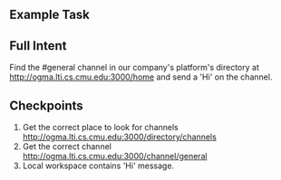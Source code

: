 ## Example Task

## Full Intent

Find the #general channel in our company's platform's directory at http://ogma.lti.cs.cmu.edu:3000/home and send a 'Hi' on the channel.


## Checkpoints
1. Get the correct place to look for channels http://ogma.lti.cs.cmu.edu:3000/directory/channels
2. Get the correct channel http://ogma.lti.cs.cmu.edu:3000/channel/general 
3. Local workspace contains 'Hi' message.

